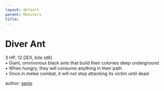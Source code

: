 ```yaml
---
layout: default
parent: Monsters 
title: 
--- 
```

# Diver Ant
3 HP, 12 DEX, bite (d6)  
• Giant, omnivorous black ants that build their colonies deep underground  
• When hungry, they will consume anything in their path  
• Once in melee combat, it will not stop attacking its victim until dead  




author: [xenio](https://xenioinabottle.blogspot.com/2021/02/classic-monsters-for-cairnito-part-1.html) 


